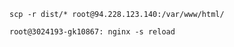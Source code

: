 ```
scp -r dist/* root@94.228.123.140:/var/www/html/ 
```

```
root@3024193-gk10867: nginx -s reload
```